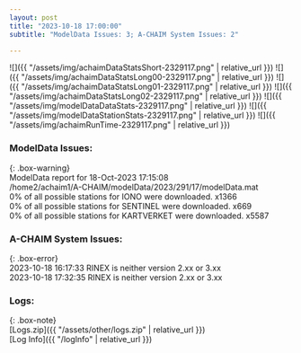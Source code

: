 ```yaml
---
layout: post
title: "2023-10-18 17:00:00"
subtitle: "ModelData Issues: 3; A-CHAIM System Issues: 2"

---
```


![]({{ "/assets/img/achaimDataStatsShort-2329117.png" | relative_url }})
![]({{ "/assets/img/achaimDataStatsLong00-2329117.png" | relative_url }})
![]({{ "/assets/img/achaimDataStatsLong01-2329117.png" | relative_url }})
![]({{ "/assets/img/achaimDataStatsLong02-2329117.png" | relative_url }})
![]({{ "/assets/img/modelDataDataStats-2329117.png" | relative_url }})
![]({{ "/assets/img/modelDataStationStats-2329117.png" | relative_url }})
![]({{ "/assets/img/achaimRunTime-2329117.png" | relative_url }})


### ModelData Issues:  
  
{: .box-warning}  
 ModelData report for 18-Oct-2023 17:15:08   
 /home2/achaim1/A-CHAIM/modelData/2023/291/17/modelData.mat   
 0% of all possible stations for IONO were downloaded. x1366   
 0% of all possible stations for SENTINEL were downloaded. x669   
 0% of all possible stations for KARTVERKET were downloaded. x5587   
  
### A-CHAIM System Issues:  
  
{: .box-error}  
2023-10-18 16:17:33 RINEX is neither version 2.xx or 3.xx  
2023-10-18 17:32:35 RINEX is neither version 2.xx or 3.xx  

### Logs:  
  
{: .box-note}  
[Logs.zip]({{ "/assets/other/logs.zip" | relative_url }})  
[Log Info]({{ "/logInfo" | relative_url }})  

